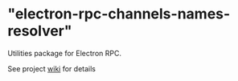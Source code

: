 # "electron-rpc-channels-names-resolver"

Utilities package for Electron RPC.

See project [wiki](https://github.com/AlexanderSychev/electron-rpc/wiki/Electron-RPC-Utilities) for details
